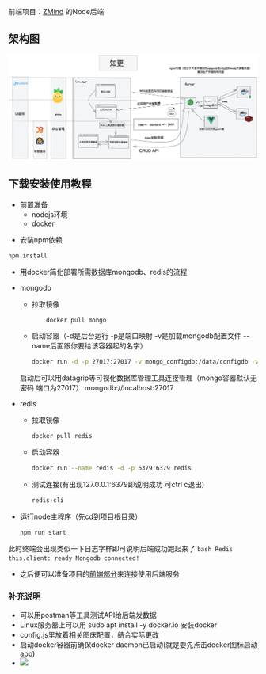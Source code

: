 前端项目：[ZMind](https://github.com/ZanderZhao/zmind-backend) 的Node后端
## 架构图
![arch](./asset/arch.png)

## 下载安装使用教程
* 前置准备
	* nodejs环境
	* docker
- 安装npm依赖
```bash
npm install 
```
* 用docker简化部署所需数据库mongodb、redis的流程
* mongodb
	* 拉取镜像
		```bash
			docker pull mongo
		```
	* 启动容器（-d是后台运行 -p是端口映射 -v是加载mongodb配置文件 --name后面跟你要给该容器起的名字）
		```bash
		docker run -d -p 27017:27017 -v mongo_configdb:/data/configdb -v mongo_db:/data/db --name mongo docker.io/mongo 
	    ```
	启动后可以用datagrip等可视化数据库管理工具连接管理（mongo容器默认无密码 端口为27017）
		 mongodb://localhost:27017
		
* redis
	* 拉取镜像
		```bash
		docker pull redis
        ```
	* 启动容器
		```bash
		docker run --name redis -d -p 6379:6379 redis 
        ```
	* 测试连接(有出现127.0.0.1:6379即说明成功 可ctrl c退出)
		```bash
		redis-cli
        ```
* 运行node主程序（先cd到项目根目录）
	```bash
	npm run start
    ```
 此时终端会出现类似一下日志字样即可说明后端成功跑起来了
    ```bash
	Redis this.client: ready
	Mongodb connected!
    ```
* 之后便可以准备项目的[前端部分](https://github.com/seasnakes/ZMindMap)来连接使用后端服务
### 补充说明
* 可以用postman等工具测试API给后端发数据
* Linux服务器上可以用 sudo apt install -y docker.io 安装docker 
* config.js里放着相关图床配置，结合实际更改
* 启动docker容器前确保docker daemon已启动(就是要先点击docker图标启动app)
* ![](https://static001.geekbang.org/resource/image/c8/fe/c8116066bdbf295a7c9fc25b87755dfe.jpg?wh=1920x1048)
